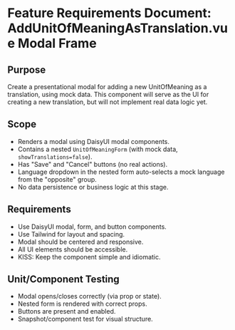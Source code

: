 # Feature Requirements Document: AddUnitOfMeaningAsTranslation.vue Modal Frame

## Purpose
Create a presentational modal for adding a new UnitOfMeaning as a translation, using mock data. This component will serve as the UI for creating a new translation, but will not implement real data logic yet.

## Scope
- Renders a modal using DaisyUI modal components.
- Contains a nested `UnitOfMeaningForm` (with mock data, `showTranslations=false`).
- Has "Save" and "Cancel" buttons (no real actions).
- Language dropdown in the nested form auto-selects a mock language from the "opposite" group.
- No data persistence or business logic at this stage.

## Requirements
- Use DaisyUI modal, form, and button components.
- Use Tailwind for layout and spacing.
- Modal should be centered and responsive.
- All UI elements should be accessible.
- KISS: Keep the component simple and idiomatic.

## Unit/Component Testing
- Modal opens/closes correctly (via prop or state).
- Nested form is rendered with correct props.
- Buttons are present and enabled.
- Snapshot/component test for visual structure. 